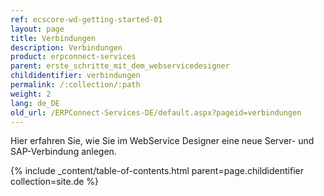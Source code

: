 ```yaml
---
ref: ecscore-wd-getting-started-01
layout: page
title: Verbindungen
description: Verbindungen
product: erpconnect-services
parent: erste_schritte_mit_dem_webservicedesigner
childidentifier: verbindungen
permalink: /:collection/:path
weight: 2
lang: de_DE
old_url: /ERPConnect-Services-DE/default.aspx?pageid=verbindungen
---
```


Hier erfahren Sie, wie Sie im WebService Designer eine neue Server- und SAP-Verbindung anlegen.

{% include _content/table-of-contents.html parent=page.childidentifier collection=site.de %}